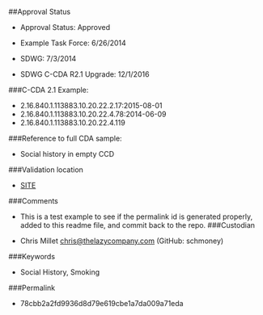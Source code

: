 ##Approval Status

* Approval Status: Approved
* Example Task Force: 6/26/2014
* SDWG: 7/3/2014

* SDWG C-CDA R2.1 Upgrade: 12/1/2016    

###C-CDA 2.1 Example:

* 2.16.840.1.113883.10.20.22.2.17:2015-08-01
* 2.16.840.1.113883.10.20.22.4.78:2014-06-09
* 2.16.840.1.113883.10.20.22.4.119

###Reference to full CDA sample:
* Social history in empty CCD


###Validation location

* [SITE](https://sitenv.org/c-cda-validator)


###Comments

* This is a test example to see if the permalink id is generated properly, added
to this readme file, and commit back to the repo.
###Custodian

* Chris Millet chris@thelazycompany.com (GitHub: schmoney)



###Keywords

* Social History, Smoking


###Permalink 

* 78cbb2a2fd9936d8d79e619cbe1a7da009a71eda